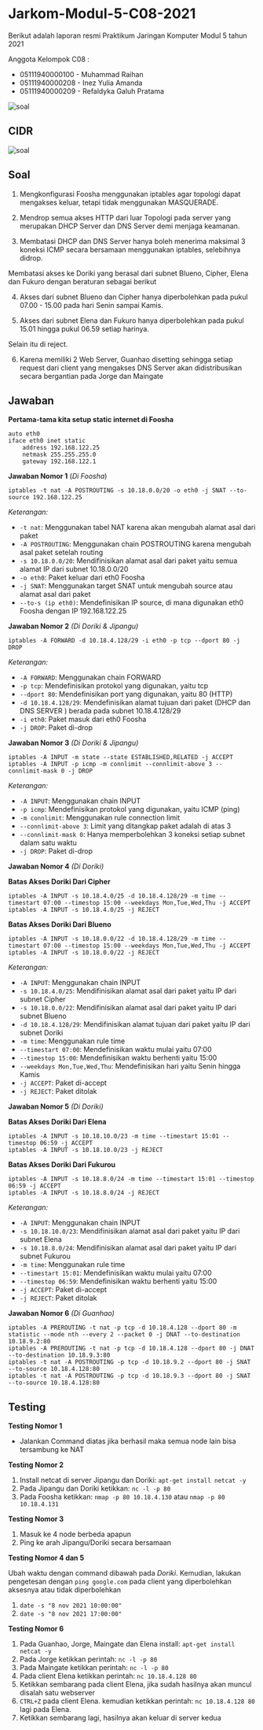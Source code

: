 # Jarkom-Modul-5-C08-2021

Berikut adalah laporan resmi Praktikum Jaringan Komputer Modul 5 tahun 2021

Anggota Kelompok C08 :

- 05111940000100 - Muhammad Raihan
- 05111940000208 - Inez Yulia Amanda
- 05111940000209 - Refaldyka Galuh Pratama

![soal](assets/soal.png)

## CIDR
![soal](assets/cidr.png)

### 

###

## Soal
1. Mengkonfigurasi Foosha menggunakan iptables agar topologi dapat mengakses keluar, tetapi tidak menggunakan MASQUERADE.

2. Mendrop semua akses HTTP dari luar Topologi pada server yang merupakan DHCP Server dan DNS Server demi menjaga keamanan.

3. Membatasi DHCP dan DNS Server hanya boleh menerima maksimal 3 koneksi ICMP secara bersamaan menggunakan iptables, selebihnya didrop.

Membatasi akses ke Doriki yang berasal dari subnet Blueno, Cipher, Elena dan Fukuro dengan beraturan sebagai berikut

4. Akses dari subnet Blueno dan Cipher hanya diperbolehkan pada pukul 07.00 - 15.00 pada hari Senin sampai Kamis.

5. Akses dari subnet Elena dan Fukuro hanya diperbolehkan pada pukul 15.01 hingga pukul 06.59 setiap harinya.

Selain itu di reject.

6. Karena memiliki 2 Web Server, Guanhao disetting sehingga setiap request dari client yang mengakses DNS Server akan didistribusikan secara bergantian pada Jorge dan Maingate


## Jawaban 
**Pertama-tama kita setup static internet di Foosha**
```
auto eth0
iface eth0 inet static
    address 192.168.122.25
    netmask 255.255.255.0
    gateway 192.168.122.1
```
**Jawaban Nomor 1**
(*Di Foosha*)
```
iptables -t nat -A POSTROUTING -s 10.18.0.0/20 -o eth0 -j SNAT --to-source 192.168.122.25
```
*Keterangan:*
- ```-t nat```: Menggunakan tabel NAT karena akan mengubah alamat asal dari paket
- ```-A POSTROUTING```: Menggunakan chain POSTROUTING karena mengubah asal paket setelah routing
- ```-s 10.18.0.0/20```: Mendifinisikan alamat asal dari paket yaitu semua alamat IP dari subnet 10.18.0.0/20
- ```-o eth0```: Paket keluar dari eth0 Foosha
- ```-j SNAT```: Menggunakan target SNAT untuk mengubah source atau alamat asal dari paket
- ```--to-s (ip eth0)```: Mendefinisikan IP source, di mana digunakan eth0 Foosha dengan IP 192.168.122.25

**Jawaban Nomor 2**
*(Di Doriki & Jipangu)*
```
iptables -A FORWARD -d 10.18.4.128/29 -i eth0 -p tcp --dport 80 -j DROP
```
*Keterangan:*
- ```-A FORWARD```: Menggunakan chain FORWARD
- ```-p tcp```: Mendefinisikan protokol yang digunakan, yaitu tcp
- ```--dport 80```: Mendefinisikan port yang digunakan, yaitu 80 (HTTP)
- ```-d 10.18.4.128/29```: Mendefinisikan alamat tujuan dari paket (DHCP dan DNS SERVER ) berada pada subnet 10.18.4.128/29
- ```-i eth0```: Paket masuk dari eth0 Foosha
- ```-j DROP```: Paket di-drop

**Jawaban Nomor 3**
*(Di Doriki & Jipangu)*
```
iptables -A INPUT -m state --state ESTABLISHED,RELATED -j ACCEPT
iptables -A INPUT -p icmp -m connlimit --connlimit-above 3 --connlimit-mask 0 -j DROP
```
*Keterangan:*
- ```-A INPUT```: Menggunakan chain INPUT
- ```-p icmp```: Mendefinisikan protokol yang digunakan, yaitu ICMP (ping)
- ```-m connlimit```: Menggunakan rule connection limit
- ```--connlimit-above 3```: Limit yang ditangkap paket adalah di atas 3
- ```--connlimit-mask 0```: Hanya memperbolehkan 3 koneksi setiap subnet dalam satu waktu
- ```-j DROP```: Paket di-drop

**Jawaban Nomor 4**
*(Di Doriki)*

**Batas Akses Doriki Dari Cipher**
```
iptables -A INPUT -s 10.18.4.0/25 -d 10.18.4.128/29 -m time --timestart 07:00 --timestop 15:00 --weekdays Mon,Tue,Wed,Thu -j ACCEPT
iptables -A INPUT -s 10.18.4.0/25 -j REJECT
```
**Batas Akses Doriki Dari Blueno**
```
iptables -A INPUT -s 10.18.0.0/22 -d 10.18.4.128/29 -m time --timestart 07:00 --timestop 15:00 --weekdays Mon,Tue,Wed,Thu -j ACCEPT
iptables -A INPUT -s 10.18.0.0/22 -j REJECT
```
*Keterangan:*
- ```-A INPUT```: Menggunakan chain INPUT
- ```-s 10.18.4.0/25```: Mendifinisikan alamat asal dari paket yaitu IP dari subnet Cipher
- ```-s 10.18.0.0/22```: Mendifinisikan alamat asal dari paket yaitu IP dari subnet Blueno
- ```-d 10.18.4.128/29```: Mendifinisikan alamat tujuan dari paket yaitu IP dari subnet Doriki
- ```-m time```: Menggunakan rule time
- ```--timestart 07:00```: Mendefinisikan waktu mulai yaitu 07:00
- ```--timestop 15:00```: Mendefinisikan waktu berhenti yaitu 15:00
- ```--weekdays Mon,Tue,Wed,Thu```: Mendefinisikan hari yaitu Senin hingga Kamis
- ```-j ACCEPT```: Paket di-accept
- ```-j REJECT```: Paket ditolak

**Jawaban Nomor 5**
*(Di Doriki)*

**Batas Akses Doriki Dari Elena**
```
iptables -A INPUT -s 10.18.10.0/23 -m time --timestart 15:01 --timestop 06:59 -j ACCEPT
iptables -A INPUT -s 10.18.10.0/23 -j REJECT
```
**Batas Akses Doriki Dari Fukurou**
```
iptables -A INPUT -s 10.18.8.0/24 -m time --timestart 15:01 --timestop 06:59 -j ACCEPT
iptables -A INPUT -s 10.18.8.0/24 -j REJECT
```

*Keterangan:*
- ```-A INPUT```: Menggunakan chain INPUT
- ```-s 10.18.10.0/23```: Mendifinisikan alamat asal dari paket yaitu IP dari subnet Elena
- ```-s 10.18.8.0/24```: Mendifinisikan alamat asal dari paket yaitu IP dari subnet Fukurou
- ```-m time```: Menggunakan rule time
- ```--timestart 15:01```: Mendefinisikan waktu mulai yaitu 07:00
- ```--timestop 06:59```: Mendefinisikan waktu berhenti yaitu 15:00
- ```-j ACCEPT```: Paket di-accept
- ```-j REJECT```: Paket ditolak

**Jawaban Nomor 6**
*(Di Guanhao)*
```
iptables -A PREROUTING -t nat -p tcp -d 10.18.4.128 --dport 80 -m statistic --mode nth --every 2 --packet 0 -j DNAT --to-destination  10.18.9.2:80
iptables -A PREROUTING -t nat -p tcp -d 10.18.4.128 --dport 80 -j DNAT --to-destination 10.18.9.3:80
iptables -t nat -A POSTROUTING -p tcp -d 10.18.9.2 --dport 80 -j SNAT --to-source 10.18.4.128:80
iptables -t nat -A POSTROUTING -p tcp -d 10.18.9.3 --dport 80 -j SNAT --to-source 10.18.4.128:80
```

## Testing
**Testing Nomor 1**
- Jalankan Command diatas jika berhasil maka semua node lain bisa tersambung ke NAT

**Testing Nomor 2**
1. Install netcat di server Jipangu dan Doriki: ```apt-get install netcat -y```
2. Pada Jipangu dan Doriki ketikkan: ```nc -l -p 80```
3. Pada Foosha ketikkan: ```nmap -p 80 10.18.4.130``` atau ```nmap -p 80 10.18.4.131```

**Testing Nomor 3**
1. Masuk ke 4 node berbeda apapun
2. Ping ke arah Jipangu/Doriki secara bersamaan

**Testing Nomor 4 dan 5**

Ubah waktu dengan command dibawah pada *Doriki*. Kemudian, lakukan pengetesan dengan ```ping google.com``` pada client yang diperbolehkan aksesnya atau tidak diperbolehkan
1. ```date -s "8 nov 2021 10:00:00"```
2. ```date -s "8 nov 2021 17:00:00"```

**Testing Nomor 6**
1. Pada Guanhao, Jorge, Maingate dan Elena install: ```apt-get install netcat -y```
2. Pada Jorge ketikkan perintah: ```nc -l -p 80```
3. Pada Maingate ketikkan perintah: ```nc -l -p 80```
4. Pada client Elena ketikkan perintah: ```nc 10.18.4.128 80```
5. Ketikkan sembarang pada client Elena, jika sudah hasilnya akan muncul disalah satu webserver
6. ```CTRL+Z``` pada client Elena. kemudian ketikkan perintah: ```nc 10.18.4.128 80``` lagi pada Elena.
7. Ketikkan sembarang lagi, hasilnya akan keluar di server kedua
